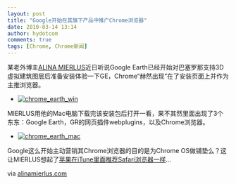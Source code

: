 ```yaml
---
layout: post
title: "Google开始在其旗下产品中推广Chrome浏览器"
date: 2010-03-14 13:14
author: hydotcom
comments: true
tags: [Chrome, Chrome新闻]
---
```

某老外博主[ALINA MIERLUS](http://www.alinamierlus.com/)近日听说Google Earth已经开始对巴塞罗那支持3D虚拟建筑图层后准备安装体验一下GE，Chrome“赫然出现”在了安装页面上并作为主推浏览器。


*   <a href="http://img.chromi.org/2010/03/chrome_earth_win.png">![](http://img.chromi.org/2010/03/chrome_earth_win-550x438.png "chrome_earth_win")</a>

MIERLUS用他的Mac电脑下载完该安装包后打开一看，果不其然里面出现了3个东东：Google Earth，GR的网页插件webplugins，以及Chrome浏览器。


*   <a href="http://img.chromi.org/2010/03/chrome_earth_mac.png">![](http://img.chromi.org/2010/03/chrome_earth_mac-550x343.png "chrome_earth_mac")</a>

Google这么开始主动营销其Chrome浏览器的目的是为Chrome OS做铺垫么？这让MIERLUS想起了[苹果在iTune里面推荐Safari浏览器一样](http://news.cnet.com/8301-10784_3-9900456-7.html)...

via [alinamierlus.com](http://www.alinamierlus.com/2010/03/google-pushes-chrome-in-other-google-branded-products/)
